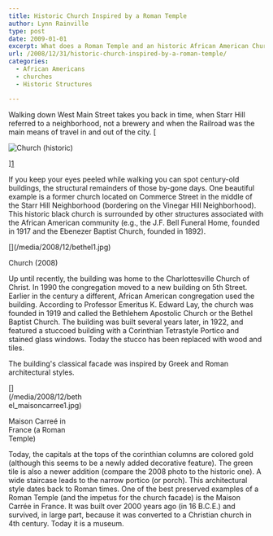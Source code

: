 ```yaml
---
title: Historic Church Inspired by a Roman Temple
author: Lynn Rainville
type: post
date: 2009-01-01
excerpt: What does a Roman Temple and an historic African American Church have in common ?
url: /2008/12/31/historic-church-inspired-by-a-roman-temple/
categories:
  - African Americans
  - churches
  - Historic Structures

---
```

Walking down West Main Street takes you back in time, when Starr Hill referred to a neighborhood, not a brewery and when the Railroad was the main means of travel in and out of the city. [

<img   src="/media/2008/12/bethel2.jpg" alt="Church (historic)" />

][1]

If you keep your eyes peeled while walking you can spot century-old buildings, the structural remainders of those by-gone days. One beautiful example is a former church located on Commerce Street in the middle of the Starr Hill Neighborhood (bordering on the Vinegar Hill Neighborhood). This historic black church is surrounded by other structures associated with the African American community (e.g., the J.F. Bell Funeral Home, founded in 1917 and the Ebenezer Baptist Church, founded in 1892).

<div id="attachment_256"  style="width: 226px">
  [](/media/2008/12/bethel1.jpg)
  
  <p >
    Church (2008)
  </p>
</div>

Up until recently, the building was home to the Charlottesville Church of Christ. In 1990 the congregation moved to a new building on 5th Street. Earlier in the century a different, African American congregation used the building. According to Professor Emeritus K. Edward Lay, the church was founded in 1919 and called the Bethlehem Apostolic Church or the Bethel Baptist Church. The building was built several years later, in 1922, and featured a stuccoed building with a Corinthian Tetrastyle Portico and stained glass windows. Today the stucco has been replaced with wood and tiles.

The building's classical facade was inspired by Greek and Roman architectural styles.

<div id="attachment_260"  style="width: 145px">
  [](/media/2008/12/bethel_maisoncarree1.jpg)
  
  <p >
    Maison Carreé in France (a Roman Temple)
  </p>
</div>

Today, the capitals at the tops of the corinthian columns are colored gold (although this seems to be a newly added decorative feature). The green tile is also a newer addition (compare the 2008 photo to the historic one). A wide staircase leads to the narrow portico (or porch). This architectural style dates back to Roman times. One of the best preserved examples of a Roman Temple (and the impetus for the church facade) is the Maison Carrée in France. It was built over 2000 years ago (in 16 B.C.E.) and survived, in large part, because it was converted to a Christian church in 4th century. Today it is a museum.

 [1]: /media/2008/12/bethel2.jpg

